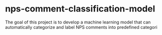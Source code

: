 # nps-comment-classification-model
The goal of this project is to develop a machine learning model that can automatically categorize and label NPS comments into predefined categori
